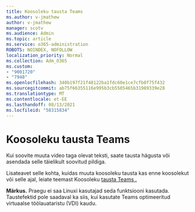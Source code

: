```yaml
---
title: Koosoleku tausta Teams
ms.author: v-jmathew
author: v-jmathew
manager: scotv
ms.audience: Admin
ms.topic: article
ms.service: o365-administration
ROBOTS: NOINDEX, NOFOLLOW
localization_priority: Normal
ms.collection: Adm_O365
ms.custom:
- "9001720"
- "7948"
ms.openlocfilehash: 340b197f21f48122ba1fdc60e1ce7cfb0f75f432
ms.sourcegitcommit: ab75f66355116e995b3cb5505465b31989339e28
ms.translationtype: MT
ms.contentlocale: et-EE
ms.lasthandoff: 08/13/2021
ms.locfileid: "58315834"
---
```

# <a name="change-your-background-for-a-teams-meeting"></a>Koosoleku tausta Teams

Kui soovite muuta video taga olevat teksti, saate tausta hägusta või asendada selle täielikult soovitud pildiga.

Lisateavet selle kohta, kuidas muuta koosoleku tausta kas enne koosolekut või selle ajal, leiate teemast Koosoleku [tausta Teams .](https://support.microsoft.com/office/change-your-background-for-a-teams-meeting-f77a2381-443a-499d-825e-509a140f4780)

**Märkus.** Praegu ei saa Linuxi kasutajad seda funktsiooni kasutada. Taustefektid pole saadaval ka siis, kui kasutate Teams optimeeritud virtuaalse töölauataristu (VDI) kaudu.
